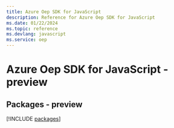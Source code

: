 ```yaml
---
title: Azure Oep SDK for JavaScript
description: Reference for Azure Oep SDK for JavaScript
ms.date: 01/22/2024
ms.topic: reference
ms.devlang: javascript
ms.service: oep
---
```

# Azure Oep SDK for JavaScript - preview
## Packages - preview
[!INCLUDE [packages](oep-index.md)]